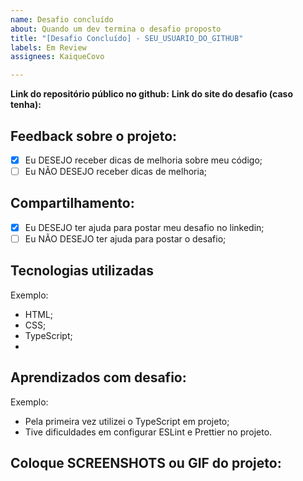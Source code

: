 ```yaml
---
name: Desafio concluído
about: Quando um dev termina o desafio proposto
title: "[Desafio Concluído] - SEU_USUARIO_DO_GITHUB"
labels: Em Review
assignees: KaiqueCovo

---
```


**Link do repositório público no github:**
**Link do site do desafio (caso tenha):**

## Feedback sobre o projeto:

- [x] Eu DESEJO receber dicas de melhoria sobre meu código;
- [ ] Eu NÃO DESEJO receber dicas de melhoria;

## Compartilhamento:

- [x] Eu DESEJO ter ajuda para postar meu desafio no linkedin;
- [ ] Eu NÃO DESEJO ter ajuda para postar o desafio;

 ## Tecnologias utilizadas

Exemplo:

- HTML;
- CSS;
- TypeScript;
- 

## Aprendizados com desafio:

Exemplo:

- Pela primeira vez utilizei o TypeScript em projeto;
- Tive dificuldades em configurar ESLint e Prettier no projeto.

## Coloque SCREENSHOTS ou GIF do projeto:
